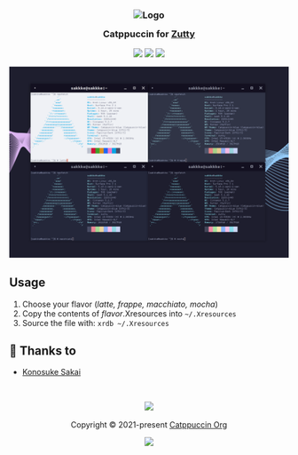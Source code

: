 <h3 align="center">
	<img src="https://raw.githubusercontent.com/catppuccin/catppuccin/main/assets/logos/exports/1544x1544_circle.png" width="100" alt="Logo"/><br/>
	<img src="https://raw.githubusercontent.com/catppuccin/catppuccin/main/assets/misc/transparent.png" height="30" width="0px"/>
	Catppuccin for <a href="https://github.com/tomszilagyi/zutty">Zutty</a>
	<img src="https://raw.githubusercontent.com/catppuccin/catppuccin/main/assets/misc/transparent.png" height="30" width="0px"/>
</h3>

<p align="center">
    <a href="https://github.com/catppuccin/zutty/stargazers"><img src="https://img.shields.io/github/stars/catppuccin/zutty?colorA=363a4f&colorB=b7bdf8&style=for-the-badge"></a>
    <a href="https://github.com/catppuccin/zutty/issues"><img src="https://img.shields.io/github/issues/catppuccin/zutty?colorA=363a4f&colorB=f5a97f&style=for-the-badge"></a>
    <a href="https://github.com/catppuccin/zutty/contributors"><img src="https://img.shields.io/github/contributors/catppuccin/zutty?colorA=363a4f&colorB=a6da95&style=for-the-badge"></a>
</p>

<p align="center">
  <img src="./assets/screenshot.png"/>
</p>

## Usage

1. Choose your flavor (_latte, frappe, macchiato, mocha_)
2. Copy the contents of _flavor_.Xresources into `~/.Xresources`
3. Source the file with: `xrdb ~/.Xresources`

## 💝 Thanks to

- [Konosuke Sakai](https://github.com/sakkke)

&nbsp;

<p align="center"><img src="https://raw.githubusercontent.com/catppuccin/catppuccin/main/assets/footers/gray0_ctp_on_line.svg?sanitize=true" /></p>
<p align="center">Copyright &copy; 2021-present <a href="https://github.com/catppuccin" target="_blank">Catppuccin Org</a>
<p align="center"><a href="https://github.com/catppuccin/catppuccin/blob/main/LICENSE"><img src="https://img.shields.io/static/v1.svg?style=for-the-badge&label=License&message=MIT&logoColor=d9e0ee&colorA=363a4f&colorB=b7bdf8"/></a></p>
